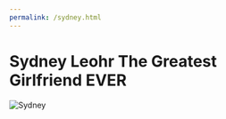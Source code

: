 ```yaml
---
permalink: /sydney.html
---
```


# Sydney Leohr The Greatest Girlfriend EVER

![Sydney](/assets/images/sydney.jpg)
